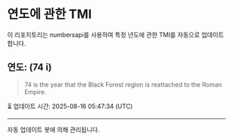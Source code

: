 
# 연도에 관한 TMI

이 리포지토리는 numbersapi를 사용하여 특정 년도에 관한 TMI를 자동으로 업데이트합니다.

## 연도: (74 i)
> 74 is the year that the Black Forest region is reattached to the Roman Empire.

⏳ 업데이트 시간: 2025-08-16 05:47:34 (UTC)

---
자동 업데이트 봇에 의해 관리됩니다.
